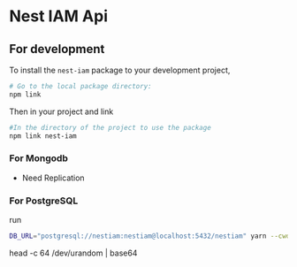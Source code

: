 # Nest IAM Api

## For development

To install the `nest-iam` package to your development project,

```sh
# Go to the local package directory:
npm link
```

Then in your project and link

```sh
#In the directory of the project to use the package
npm link nest-iam
```

### For Mongodb

- Need Replication

### For PostgreSQL

run

```sh
DB_URL="postgresql://nestiam:nestiam@localhost:5432/nestiam" yarn --cwd ./node_modules/nest-iam db-push
```

head -c 64 /dev/urandom | base64
